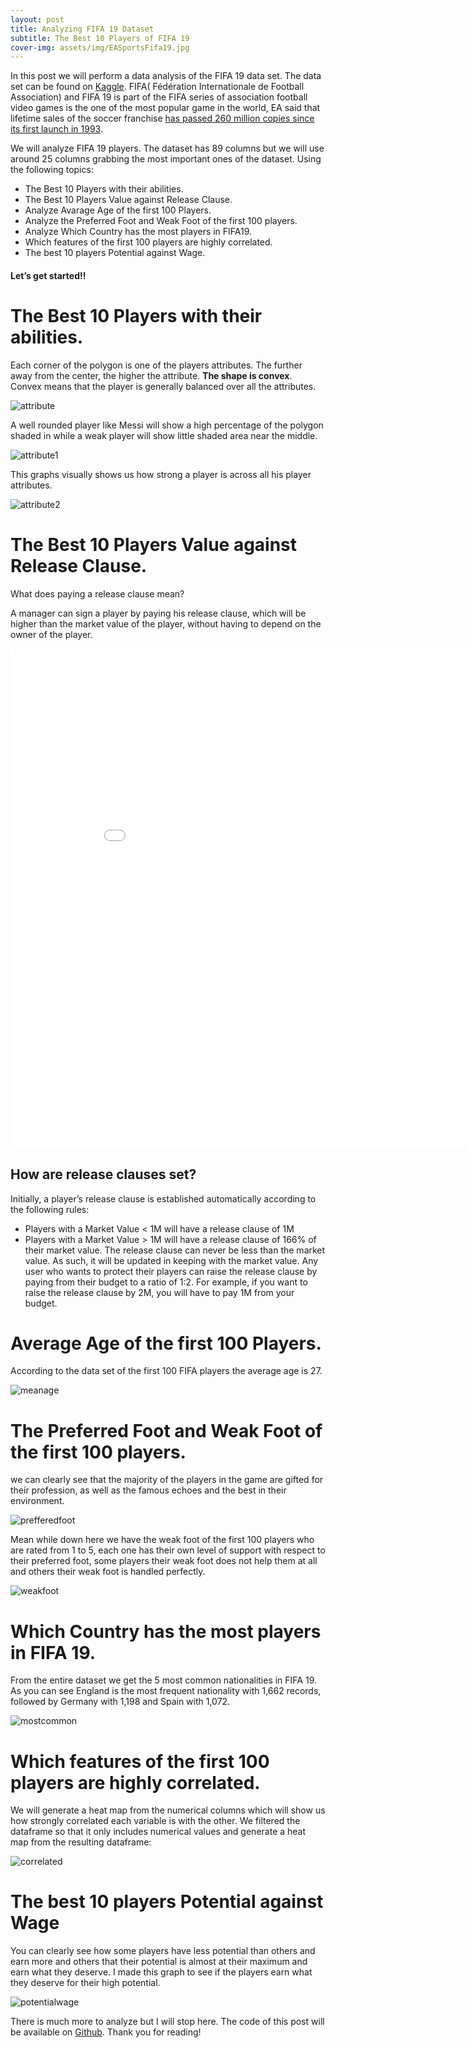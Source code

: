 ```yaml
---
layout: post
title: Analyzing FIFA 19 Dataset 
subtitle: The Best 10 Players of FIFA 19
cover-img: assets/img/EASportsFifa19.jpg
---
```


In this post we will perform a data analysis of the FIFA 19 data set. The data set can be found on [Kaggle](https://www.kaggle.com/karangadiya/fifa19). FIFA( Fédération Internationale de Football Association) and FIFA 19 is part of the FIFA series of association football video games is the one of the most popular game in the world, EA said that lifetime sales of the soccer franchise [has passed 260 million copies since its first launch in 1993](https://venturebeat.com/2018/09/05/ea-sports-fifa-franchise-surpasses-260-million-copies-sold/).

We will analyze FIFA 19 players. The dataset has 89 columns but we will use around 25 columns grabbing the most important ones of the dataset. Using the following topics:


* The Best 10 Players with their abilities.
* The Best 10 Players Value against Release Clause.
* Analyze Avarage Age of the first 100 Players.
* Analyze the Preferred Foot and Weak Foot of the first 100 players.
* Analyze Which Country has the most players in FIFA19.
* Which features of the first 100 players are highly correlated.
* The best 10 players Potential against Wage.


#### Let’s get started!!



# The Best 10 Players with their abilities.

Each corner of the polygon is one of the players attributes. The further away from the center, the higher the attribute. **The shape is convex**. Convex means that the player is generally balanced over all the attributes.


![attribute](/assets/img/firstpic.jpg)


A well rounded player like Messi will show a high percentage of the polygon shaded in while a weak player will show little shaded area near the middle.


![attribute1](/assets/img/FullSizeRender_8.JPG)


This graphs visually shows us how strong a player is across all his player attributes.


![attribute2](/assets/img/thirdpic.jpg)



# The Best 10 Players Value against Release Clause.

What does paying a release clause mean?

A manager can sign a player by paying his release clause, which will be higher than the market value of the player, without having to depend on the owner of the player.

<iframe width="900" height="800" frameborder="0" scrolling="no" src="//plotly.com/~YinmiAlas/3.embed"></iframe>

## How are release clauses set?

Initially, a player’s release clause is established automatically according to the following rules:
* Players with a Market Value < 1M will have a release clause of 1M
* Players with a Market Value > 1M will have a release clause of 166% of their market value.
The release clause can never be less than the market value. As such, it will be updated in keeping with the market value. Any user who wants to protect their players can raise the release clause by paying from their budget to a ratio of 1:2. For example, if you want to raise the release clause by 2M, you will have to pay 1M from your budget.



# Average Age of the first 100 Players.
According to the data set of the first 100 FIFA players the average age is 27.

![meanage](https://plotly.com/~YinmiAlas/6/)



# The Preferred Foot and Weak Foot of the first 100 players.
we can clearly see that the majority of the players in the game are gifted for their profession, as well as the famous echoes and the best in their environment.

![prefferedfoot](https://plotly.com/~YinmiAlas/8/)

Mean while down here we have the weak foot of the first 100 players who are rated from 1 to 5, each one has their own level of support with respect to their preferred foot, some players their weak foot does not help them at all and others their weak foot is handled perfectly.

![weakfoot](https://plotly.com/~YinmiAlas/10/)



# Which Country has the most players in FIFA 19.

From the entire dataset we get the 5 most common nationalities in FIFA 19. As you can see England is the most frequent nationality with 1,662 records, followed by Germany with 1,198 and Spain with 1,072.

![mostcommon](https://plotly.com/~YinmiAlas/12/)



# Which features of the first 100 players are highly correlated.

We will generate a heat map from the numerical columns which will show us how strongly correlated each variable is with the other. We filtered the dataframe so that it only includes numerical values and generate a heat map from the resulting dataframe:

![correlated](https://plotly.com/~YinmiAlas/14/)



# The best 10 players Potential against Wage

You can clearly see how some players have less potential than others and earn more and others that their potential is almost at their maximum and earn what they deserve. I made this graph to see if the players earn what they deserve for their high potential.

![potentialwage](https://plotly.com/~YinmiAlas/16/)


There is much more to analyze but I will stop here. The code of this post will be available on [Github](LS_DS__build_week_project.ipynb). Thank you for reading!


